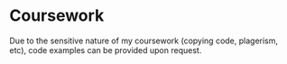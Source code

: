 # Coursework
Due to the sensitive nature of my coursework (copying code, plagerism, etc), code examples can be provided upon request. 
